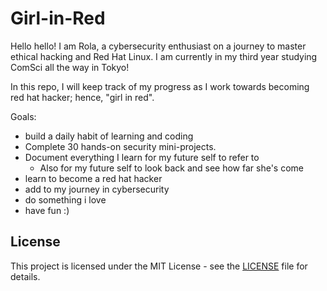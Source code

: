 # Girl-in-Red
Hello hello!
I am Rola, a cybersecurity enthusiast on a journey to master ethical hacking and Red Hat Linux.
I am currently in my third year studying ComSci all the way in Tokyo!


In this repo, I will keep track of my progress as I work towards becoming red hat hacker; hence, "girl in red". 

Goals:
- build a daily habit of learning and coding
- Complete 30 hands-on security mini-projects.
- Document everything I learn for my future self to refer to
  - Also for my future self to look back and see how far she's come
- learn to become a red hat hacker
- add to my journey in cybersecurity
- do something i love
- have fun :) 

## License

This project is licensed under the MIT License - see the [LICENSE](LICENSE) file for details.

